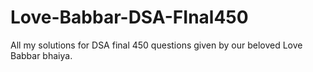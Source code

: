 # Love-Babbar-DSA-FInal450

All my solutions for DSA final 450 questions given by our beloved Love Babbar bhaiya.
